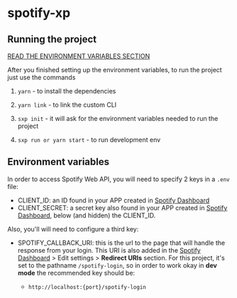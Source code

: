 # spotify-xp

## Running the project

[READ THE ENVIRONMENT VARIABLES SECTION](#environment-variables)

After you finished setting up the environment variables, to run the project just use the commands

1. `yarn` - to install the dependencies

1. `yarn link` - to link the custom CLI

1. `sxp init` - it will ask for the environment variables needed to run the project

1. `sxp run or yarn start` - to run development env

## Environment variables

In order to access Spotify Web API, you will need to specify 2 keys in a `.env` file:

* CLIENT_ID: an ID found in your APP created in [Spotify Dashboard](https://developer.spotify.com/dashboard/login)
* CLIENT_SECRET: a secret key also found in your APP created in [Spotify Dashboard](https://developer.spotify.com/dashboard/login), below (and hidden) the CLIENT_ID.

Also, you'll will need to configure a third key:

* SPOTIFY_CALLBACK_URI: this is the url to the page that will handle the response from your login. This URI is also added in the [Spotify Dashboard](https://developer.spotify.com/dashboard/login) > Edit settings > **Redirect URIs**
section. For this project, it's set to the pathname `/spotify-login`, so in order to work okay in **dev mode** the recommended key should be:

  * `http://localhost:{port}/spotify-login`
